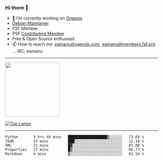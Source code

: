 ### Hi there 👋


- 🔭 I’m currently working on [Onapsis](http://onapsis.com)
- [Debian Maintainer](https://qa.debian.org/developer.php?login=eamanu%40yaerobi.com)
- FSF Member
- PSF [Contributing Member](https://www.python.org/psf/membership/#what-membership-classes-are-there)
- Free & Open Source enthusiast 
- 📫 How to reach me: eamanu@yaerobi.com, eamanu@members.fsf.org ... IRC: eamanu

---

<img height="180em" src="https://github-readme-stats.vercel.app/api?theme=dark&username=eamanu&show_icons=true&hide_border=true&&count_private=true&include_all_commits=true" />

[![Top Langs](https://github-readme-stats.vercel.app/api/top-langs/?theme=dark&username=eamanu&layout=compact)](https://github.com/anuraghazra/github-readme-stats)

---

<!--START_SECTION:waka-->
```text
Python       3 hrs 49 mins   ██████████████████▒░░░░░░   73.69 % 
JSON         37 mins         ███░░░░░░░░░░░░░░░░░░░░░░   12.18 % 
XML          21 mins         █▓░░░░░░░░░░░░░░░░░░░░░░░   07.00 % 
Properties   17 mins         █▒░░░░░░░░░░░░░░░░░░░░░░░   05.77 % 
Markdown     4 mins          ▒░░░░░░░░░░░░░░░░░░░░░░░░   01.34 % 
```
<!--END_SECTION:waka-->
